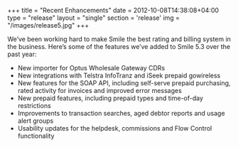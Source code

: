 +++
title = "Recent Enhancements"
date = 2012-10-08T14:38:08+04:00
type = "release"
layout = "single"
section = 'release'
img = "/images/release5.jpg"
+++

<p>We’ve been working hard to make Smile the best rating and billing system in the business. Here’s some of the features we’ve added to Smile 5.3 over the past year:</p>
<ul>
<li>New importer for Optus Wholesale Gateway CDRs</li>
<li>New integrations with Telstra InfoTranz and iSeek prepaid gowireless</li>
<li>New features for the SOAP API, including self-serve prepaid purchasing, rated activity for invoices and improved error messages</li>
<li>New prepaid features, including prepaid types and time-of-day restrictions</li>
<li>Improvements to transaction searches, aged debtor reports and usage alert groups</li>
<li>Usability updates for the helpdesk, commissions and Flow Control functionality</li>
</ul>